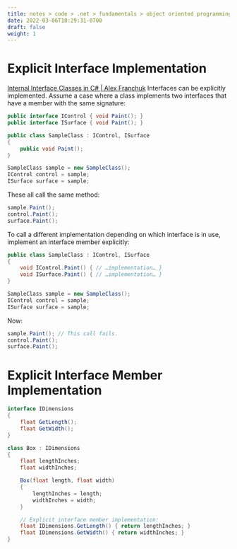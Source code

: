 ```yaml
---
title: notes > code > .net > fundamentals > object oriented programming > abstract classes explicit implementation
date: 2022-03-06T18:29:31-0700
draft: false
weight: 1
---
```

# Explicit Interface Implementation
[Internal Interface Classes in C# | Alex Franchuk](https://alexfranchuk.com/blog/internal-interface-classes-in-csharp/)
Interfaces can be explicitly implemented. Assume a case where a class implements two interfaces that have a member with the same signature:
```cs
public interface IControl { void Paint(); }
public interface ISurface { void Paint(); }

public class SampleClass : IControl, ISurface 
{
    public void Paint();
}

SampleClass sample = new SampleClass();
IControl control = sample;
ISurface surface = sample;
```
These all call the same method:
```cs
sample.Paint();
control.Paint();
surface.Paint();
```
To call a different implementation depending on which interface is in use, implement an interface member explicitly:
```cs
public class SampleClass : IControl, ISurface 
{
    void IControl.Paint() { // …implementation… }
    void ISurface.Paint() { // …implementation… }
}

SampleClass sample = new SampleClass();
IControl control = sample;
ISurface surface = sample;
```
Now:
```cs
sample.Paint(); // This call fails.
control.Paint();
surface.Paint();
```

# Explicit Interface Member Implementation
```cs
interface IDimensions 
{
    float GetLength();
    float GetWidth();
}

class Box : IDimensions 
{
    float lengthInches;
    float widthInches;

    Box(float length, float width) 
    {
        lengthInches = length;
        widthInches = width;
    }

    // Explicit interface member implementation:
    float IDimensions.GetLength() { return lengthInches; }
    float IDimensions.GetWidth() { return widthInches; }
}
```
